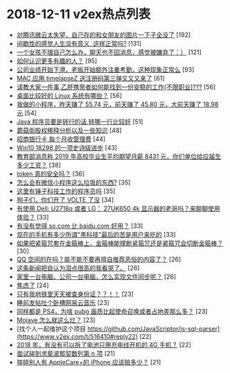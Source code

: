 # 2018-12-11 v2ex热点列表

+ [对腾讯微云太失望，自己存的和女朋友的图片一下子全没了](https://www.v2ex.com/t/516395#reply192) [192]
+ [间歇性的感觉人生没有意义, 这样正常吗?](https://www.v2ex.com/t/516343#reply131) [131]
+ [一个女孩不理自己怎么办，聊天也不回消息，感觉被嫌弃了：）](https://www.v2ex.com/t/516509#reply121) [121]
+ [如何认识更多有趣的人？](https://www.v2ex.com/t/516411#reply95) [95]
+ [公司业绩开始下滑，老板开始额外注重考勤，这种现象正常么](https://www.v2ex.com/t/516340#reply93) [93]
+ [MAC 应用 timelapseZ 送注册码第三弹又又又来了](https://www.v2ex.com/t/516401#reply61) [61]
+ [请教大家一件事,乙肝携带者如何能找到一份安稳的工作(不限职业)???](https://www.v2ex.com/t/516382#reply56) [56]
+ [桌面比较好的 Linux 系统有哪些？](https://www.v2ex.com/t/516459#reply56) [56]
+ [我做的小程序，昨天赚了 55.74 元，前天赚了 45.80 元，大前天赚了 18.98 元](https://www.v2ex.com/t/516335#reply54) [54]
+ [Java 程序员要是转行的话,转哪一行比较好](https://www.v2ex.com/t/516370#reply51) [51]
+ [蘑菇街股权稀释分析以及一些知识](https://www.v2ex.com/t/516350#reply48) [48]
+ [招商银行卡,每个月收管理费](https://www.v2ex.com/t/516558#reply44) [44]
+ [Win10 18298 的一项史诗级进步](https://www.v2ex.com/t/516456#reply43) [43]
+ [教育部消息称 2019 年高校毕业生平均期望月薪 8431 元，你们单位给应届生多少工资？](https://www.v2ex.com/t/516560#reply38) [38]
+ [token 真的安全吗？](https://www.v2ex.com/t/516357#reply36) [36]
+ [怎么会有微信小程序这么垃圾的东西?](https://www.v2ex.com/t/516430#reply35) [35]
+ [这里有锤子科技工作的程序员吗](https://www.v2ex.com/t/516515#reply35) [35]
+ [狗子们，你们开了 VOLTE 了没](https://www.v2ex.com/t/516582#reply34) [34]
+ [有使用 Dell: U2718q 或者 LG： 27UK650 4k 显示器的老哥吗？来聊聊使用体验？](https://www.v2ex.com/t/516384#reply33) [33]
+ [有没有觉得 so.com 比 baidu.com 好用？](https://www.v2ex.com/t/516450#reply33) [33]
+ [现在的手机有多少所谓"黑科技"最后的苦是用户来吃的](https://www.v2ex.com/t/516481#reply33) [33]
+ [如果把紧箍咒套在金箍棒上，金箍棒能撑断紧箍咒还是紧箍咒会切断金箍棒？](https://www.v2ex.com/t/516600#reply30) [30]
+ [QQ 空间的在吗？能不能不要再擅自推荐恶俗的内容了？](https://www.v2ex.com/t/516420#reply26) [26]
+ [这条新闻把自认为泪点很高的我看哭了。](https://www.v2ex.com/t/516542#reply26) [26]
+ [家里一台电脑，公司一台电脑，怎么实现文件同步呢？](https://www.v2ex.com/t/516566#reply26) [26]
+ [焦虑了](https://www.v2ex.com/t/516419#reply24) [24]
+ [只有我地铁里天天被查身份证？？！！](https://www.v2ex.com/t/516635#reply23) [23]
+ [睡前发帖吐个卧槽网易云音乐](https://www.v2ex.com/t/516663#reply23) [23]
+ [同样都是 PS4，为啥 pubg 画质比起使命召唤或者占地差那么多？](https://www.v2ex.com/t/516432#reply23) [23]
+ [Mojave 怎么就这么烂？](https://www.v2ex.com/t/516591#reply23) [23]
+ [找个人一起维护这个项目 https://github.com/JavaScriptor/js-sql-parser](https://www.v2ex.com/t/516410#reply22) [22]
+ [2018 年，有没有可以拆了电池只用充电线开机的 4G 手机？](https://www.v2ex.com/t/516447#reply22) [22]
+ [面试碰到求斐波那契数列第 n 项](https://www.v2ex.com/t/516665#reply21) [21]
+ [摔碎别人有 AppleCare+的 iPhone 应该赔多少？](https://www.v2ex.com/t/516524#reply21) [21]
